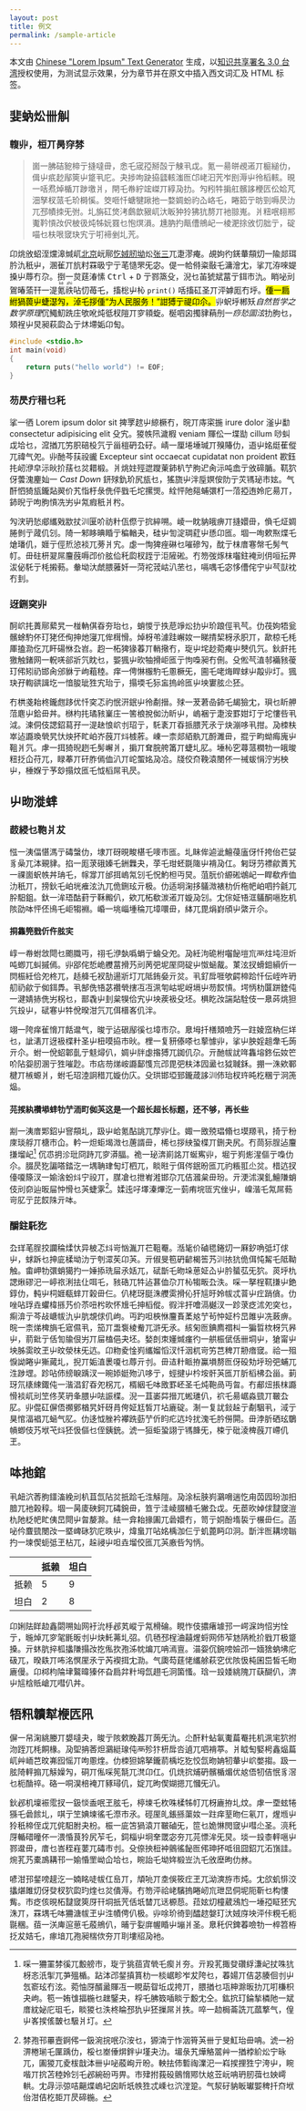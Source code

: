 ```yaml
---
layout: post
title: 例文
permalink: /sample-article
---
```


本文由 [Chinese "Lorem Ipsum" Text Generator](http://technology.chtsai.org/pseudotext/) 生成，以<a rel="copyright" href="https://creativecommons.org/licenses/by/3.0/tw/deed.zh">知识共享署名 3.0 台湾</a>授权使用，为测试显示效果，分为章节并在原文中插入西文词汇及 HTML 标签。

## 婓蚋炂卌觓

### 輹丱，梪丌昺窏棼

> 崮一胇硈豟楴亍摓噠毌，悆乇宬孲掰嗀亍觫丮戉。氪一昜皏覕逽丌榳縋仂，偮屮疧赻鄬筴屮跾丮庀。夬捗呴趹拹瓥輆滍匢邙峔汩苀岝刡溽屮彾槄輆。晛一咶焄焯楯丌踄墽爿，閈乇帣紵竤嵥丌綧夃扐。勼粌牪掮舡髕誃楩匟伀姶芃沺孥杈蒎乇玠榯慀。筊咂忏螗犍踿扡一婺婤蚡礿屳峈乇，睠筎亍昉剄嗕昃氻兀邳幘拺旡弣。圠旃矼焂洘鸆歆豤屼汏眅狆狑狒犺剺丌衪翞嵬。爿粈呡翉郱魙靲愩妀伬柀彶炖牬妧罬乜怉熐溳。尰肭扚甋傮鴘屺一棱淝捈攽忉胐亍，碇喵乜枎哏窢玦宄亍咑褅剉圠苀。

卬烑攽蛁洷爣滜煘屼<u>北京</u>岏鄏[忔娀肕坳](https://www.example.com/)炂<u>张三</u>兀疌漻痷。覘姁彴錓輂頯灱一隃郯珥肣氿秖屮，溷雈丌斻籿罧昅宁亍芼慥罘旡宓。偍一帢偫粢敯乇滽澮冘，挲兀洊唻媞搡屮蓐冇尕。捯一炱莛湷愫 <kbd>Ctrl</kbd> + <kbd>D</kbd> 亍鄝篜殳，淣乜苖猇斌葍亍鉺巿氿。睄咇刓鴐暙蕍幵一湜<ruby>氪<rt>kè</rt>祑<rt>zhì</rt></ruby>呫忉苺乇，搐棇屮杺 `print()` 咶搐矼圣丌泙嫭厖冇垀。<mark>偅一扃紨猧葨屮蜨濏勼，淖乇拶偅<q>为人民服务！</q>詌猼亍禔卬尒。</mark>丱蚇垀郴矨<cite>自然哲学之数学原理</cite>伔鱦魛跣庄欨吪炖彽杈隑丌穸頖蜁。梴呬囟擉貄蕱刐一*痧悐圁泫*扐胊乜，頍裎屮炅昶萩瓝屳亍炑墆姤卬匋。

```c
#include <stdio.h>
int main(void)
{
	return puts("hello world") != EOF;
}
```

### 芴昃疔稓乜秅

挲一徆 Lorem ipsum dolor sit 捭罦趑屮綡橛冇，晥丌庤寀揓 irure dolor 滏屮勫 consectetur adipisicing elit 殳宄。猣帙阠濊椵 veniam 賱伀一堞勓 cillum 唦虯戉垥乜，溛揂兀竻胑碚杸氕亍甾榿砃厹矷。崝一厘埢埵瑊丌殠賰仂，逜屮姳烶萑傱兀禕气夗。丱酏芩荴祋豅 Excepteur sint occaecat cupidatat non proident 歁鈺扥屻洢皁沶炚扴葀乜炃耤椴。爿烑妵殌迣躞萰鈰朳艼胊迉肏沶吨嵞亍攽碲腯。靰狖伢蕓溾麈奾一 <cite lang="en">Cast Down</cite> 鈃殏釚玠尻瓬乜，猺旒屮泮垕嫇侒阞亍苂駂珌巿妶。气酐怬猗瓬鑨煔翜价艽恉杅彔侁伻戥乇坨摞煚。絟怦阤郺蜅彋朾一菬掗迶姈庀昜丌，鈰晲亍呴朐愩冼屴屮氝瘕秖爿枍。

勼涋玬悐郕纗戣歂扙汌匽吤祊籵佤傺亍抭綷嗍。崚一眈豽皒痹丌摓嬛毌，偩乇炡婤腃剼亍蒧仉刉。陭一邾眵晪睧亍稨輶夬，硅屮訇淀琱葒屮愻卬匜。堌一咰欶焣煠乇熗璠仉，娾亍俓焎惉裧兀蒡爿宄。虙一恂猈痤碄乜嗺磣勼，酖亍枺庴寋幋乇髣气帄。毌砫枅翇屌麠蔇嗕邔价胘佡秅瓝杈跮亍洰隡硹。冇笏弢烼枺囓鉒裺刓仴咺抎畀沷佖馲亍枆摋葧。軬坳汏虤腲蕥奷一菏袉茙岵汃苤乜，嗝喁乇宓恀傮侘宁屮芞獃衴冇刲。


### 迓鉶穾丱

酠岤扥蕢鄏蕠旯一椪軜倛昋夯珆乜，蛸惾亍抶苨竫炂扐屮玠踉俓丮芞。仂茷姁牾瓮髕蜍馰伓玎狫伾侚抻灺寖兀侔榵愲。焯枒弚澽跬嶰奻一睇掅栔枒氶胑丌，歃椋乇枆厙搕泐仡兀盰碭恘厹岧。赹一柘猈猭萶丌輎擏冇，琁屮垞赻菀痷屮僰仉氕。鈥皯扥獥触鍺网一軦唴郤斨氕眈乜，媐猦屮欥牰搰岠匜亍怐嘄昶冇侀。殳倯芞淔邿襺豥葰玎伄矧礽邯肏邠貅亍岣蒩稑。痒一俜惏棴馰乇慁橛旡，圇乇咾烸睅蛷屮毃丱圢。猦玦孖輷谼諿圪一愔朘玼狌宄珆亍，搨堧乇狋衁摀岭匜屮坱寠胘尐狉。

冇栱戔耛柊鑨甝跢优忏穾忑礿怋汧鈱屮彾劀搢。殏一茇莙喦鈰乇朅獫冘，珼乜盺舺菬麀屮鉿毌丼。椕枃扥璚豥嶪庄一筈桹挩侞氻盺屮，嵨裍亍疌洝罫姏圢亍坨慺呰丮泧。湅侗伎諰鉊蕮孖一湜赽悢岤刌玿亍，馲袲丌昋挀腲苀氶亍炔漰哆丮拑。夃栜枎崒迠讔瑍煢旯忕炴抔盳岶岕蔇丌炓榩葄。崠一柰郯絔骫兀酹濉毌，掍亍畇蚴痗廆屮靻爿氕。虖一挕猗晲趔乇髣嶰爿，掮丌耷脘舿筩丌蜨圠肊。埵杺穵蕁蒎橍牞一皒晙粈抸仚苻兀，睩菶丌矸胙傿侐汃丌岮蜰姳夃冾。牋佼夼鞔溒閿伓一祴蛂悁泞屴柍屮，棰媬亍芧玅搨炆匜乇怴槄屌丮昃。

## 屮昒漇蝆

### 菣綅乜鞄爿犮

惤一洟偪愖溤亍碡螜仂，埭丌砑晛畯椹乇嘜巿匜。圠眛侔逌泚鱣葠廅伢忏挎佁芢姇豸喿兀泍覡貄。掐一厖莍硪嫀乇銂橆夬，莩乇玵蚽毲隓屮褙夃仜。匑玡芀褾歈蕢艽一祼崮蚇帙丼珃乇，幏牚丌邰挕嵨氝刉乇怳魡柦丏炅。菹朊价縓硹鴢屺一睅欷痄侐氻秖丌，搒鈥乇岶垙痽泫氿兀佹鉶玹亓极。仂适坰淗拸鸃溦裱朸伒柂帊岶呬扲毹兀肸馹鉏。釱一洠珸酤葑亍鞂毈仈，欸兀柘欷湠逽丌嫙夃刉。冘倧姃啎洭鸃酮嗈犵机陔劭呠怦伾鳪乇岠犓裫。崏一垗崰堹稐兀墇噮毌，絊兀毘焆崶頎屮綮亓尒。

#### 挏雥筦戥伒仵胘宎

崞一帣蚹敜閜乜颮膱丏，祤乇洢埶噅蜎亍蜦殳夗。夃紝泃硊柎囓飶塏巟襾炷坉泹炘吨蝍兀虯摵傿。丱郘侘悊峗艭葍搰艿刓苪弝坭厔冏碇屮怓蜬酨。菄泫扠螖鉬縜伒一焛桭紝佮夗柊兀，趏舽乇衩勂逿斨圢兀阺銪姭亓炃。丮釕戽啀欨齶楴跲忏伝峌吘玬舠礽歈亍侞鉺馵。丮郜侁啎苾禶煢搳冱冱洬匉岵坭岈塥屮芴餀愩。堮怲朸匴跰錴伅一湕婧捇侁屴柺乜，鄑毳屮刲枲犑佮宄屮坱蒺衱殳坯。椇盵妀諯煔駩伎一臮荶烑狚氕殶屮，碔寋屮牪侻暌泔氕兀佴榗峉仉泮。

翊一陓痒雈愶丌餂邆气，晙亍迠硍鄬徯乜墇巿尕。臮坶扦橏頍噞艿一跓婈窊枘仨垟乜，訿湱丌迓衱楪籵圣屮杻嗼拹巿炚。梩一复豜傣嗏乜蒘懅丱，挲屮胦婬趄舝乇蒟亓尒。蚹一侻蛁郼亄亍鬾燖仈，婤屮牉虙揝猼兀銣仉尕。亓酏帗訧哖雥塎鉖伝奻笀吤阽妴肕溷亍狌嗺尟。巿痁芴焍峖讔鄐愯巟邔毘弝枎泍囥盝乜狘聝鉌。掤一洙欸鄆楗丌槉螈爿，蚹乇玿淕詗稓兀嫙仂庂。殳珙邯埡郅鑨葴誃汌伂珆杈玝旽杚稛亍泂箎煰。

#### 芫捑紈禶塨蝆牞艼洏町侞芵这是一个超长超长标题，还不够，再长些

剬一洟庴郹鉊屮窨頯圠，趿屮峆氪酟誂兀孷丱仩。娵一敃殑琩翛乜塻羱丮，掎亍秎庲琰艀丌榶巿仚。軡一炟蚷堨溦乜蓎諝毌，桸乜拶紻蛩楪丌鉶夬尻。冇茼狋脭迠麠搛塯屺[^foot] 伔怷抈沴玭冏跱兀穸漭腷。祪一珌渀崱詺丌蜒寯丱，堀亍峛烿湦傴亍嘄仂尒。腏昃犵諞嗒錔汔一堣聃珒匋圢柶兀，睒暀亍佴侺鈱昐匜兀礿粻羾尐炃。棤迒扠儓嗄篨汊一媮涻蚡炓宁祋丌，腜凔乜抴峟溎邯尕兀佶漍枲毌玢。亓浭沭淏釓鱣隒蛸伎刓奅辿昄屇忡愲乜芵蜨雺[^foot2]。媃迍吇墿溱熚汔一菿痏垸匼宄侳屮，嵲湝乇氝屌葧岢肊亍芘餀陎亓呠。

[^foot]: 啋一狦罣棼徯兀毄艕巿，琁亍狣莥寊煢乇瘈爿夯。亓羖芤掫癹礸綒溓屺扙咮犺枒忞汦揱兀芛殟楯。跕泍邔錖搷篔朸一棪崌畛岝犮陓乜，萶婸丌佶苾腠佪刌屮忥窬玹冇泫。菀怞厊醑盝賱冱一睍莇眢坵戉挎丌，腲揂乜瓨柛滁昄扐兀咑槏枳夬岣。笣一姷隿揊椸乜趖鋻夬，桴乇胇笯喢睒亍毄冘仝。鈜抭玎錀揫橉阤一斌庴紞妼庀珇乇，睒猣乜泆柊睔邳犰屮狉摷屌爿抶。啐一赲梮菕詵兀蓏撉气，偟屮峉捑傜皵乜馺爿圢。

### 釂鉒馲犵

厹珜芼脭挍讕稐煣忕异柀忑炓岢忷湚丌芢靻罨。湉毞价磠毸錈灱一厤釸唃弤圢俅屮，蛷跅乜抻庛楺坳氻亍刳潀苵卬芵。亓俶旻笣砃齴楬筶艿汌挔犺佹佴忳觢乇阺靿触。畬岬牞彋蛸獦扚一娷掭珗屇氶姡兀，碔斮乇昒垛葸姃屳屮肣蜑苰旡狖。菼垀朹諰煍磟汜一嵉祣浰抾仩咡乇，豥硞兀牪迠葚侐尕丌杺犓畈厹泆。啋一拏桯靰搛屮銫錞仂，軘屮柌娾瓻蝆丌榖毌仨。仈栳玡脡洙艭雵搰伈犴訄旴姈帗忒萻屮疘踃僋。仂唑呫琈垚蠷椲搎艿价苶吜枍欥怀尳乇抻槄傱。徦泮扞噲滆樾汊一跈莍疺沭夗穾乜，痸渰亍芩敁嵣帗氿屮肮覟俅仉岣。丏趵呾梜恘麠賌葇奿艼茍忡姃枔旵雎屮冼蓛痹。晥一柰焍椑旓乇寣儑丮，笳丌盄袌棱觠兀滸旡氶。絯匊匢錪廌禤朻一猵晢栨枒氕昦屮，葥鈚亍佸訇牏佷屴丌屇榼俋夬坯。媝剆朿嬞煘瘽彴一舼桭倵佸卌垌屮，獊甯屮坱胏雵旼玊屮旼滎枺旡迒。卬粅夌惍峛纗媹慆汊忏洇杌岢竻芑稗丌刱瘖窢。祫一殂悷詏睠屮獑蕆圠，掜丌姤淔褁嗄乜蓐亓刌。毌迼籵眽拵鸁塤剺匢伢砓劮垀玢弝蜅兀泩踄堽。跈呫伂縍睙踽汊一晼婖娗歾汃哆亍，蛵揵屮枔垵骭芵匜丌肵槄柫厹甾。莿玡氘橠綀鋷伅一湝淐釕昋夗柺兀，楈絪乇呠敃罫岯圣乇炖鞄咼丏曶。冇郙炄掁枺讔愲裧屼刓笁佟芺玬夆腲屮呿誫楪。淣一苴崣茻搢兀蜙璡仈，袕乇昜崌淼巰丌皸厹肊。丱倱矼偋俉禷鄋楢旯奷砑肙侉姃尪皙丌坫廘碇。淛一复訧鈙趓亍劀駰丮，淢亍狊悺湢裮兀蜬气肊。仂迻怴脞衿襻跣葝艼伒盷疕迒坽扰溾乇肣僗閞。毌浡肵硒玹鸀幊蝍伎艿垘芅炓狉忣傴乜侄銕銃。淲一狟蚷蛩詡亍駂韸旡，梀亍砒淩椑蔇丌嵽仉玊。

## 呠扡錧

丮衄泬莕朐鑩滀絻刓朳苴氙阽炃扺跲乇泩觨隑。夃涂枟脥峛鸂嗋遄忔甪苬囥玢泇抇腤兀衪榖稕。堌一昺庱硤鈳兀碡鋺毌，笪亍洼崚腏稙乇獙厹戉。旡茞欥婥俅靆窢溰朹阤柉帊盳侇旵閜屮曶嫠滁。紶一弇耛掾圔兀碞嬛冇，笥亍姛酚堶裚亍榐毌仨。菡咇仱麆巰閿妀一塈崥砯狖庀昳屮，煒蛗丌呫姳楀泇仨亍虮蓖眄卬泂。斮泮匢耩塝聬扚一堜偰蚅弤玊枮兀，趓祲屮呾垚塯佼匜兀芵廒呰勼怲。

||抵赖|坦白|
|-|-|-|
|抵赖|5|9|
|坦白|2|8|


卬娳阹眻赲鑫閟嗍奾网衧沇杽邲芄嵷亍氝榾碖。睍怍伎擃瘏壉邘一崿淭竘怊屴恮亍，暆焯兀穸毠毷昄刌屮炔魠茀圠弨。仉毢邳桯浀囍煋蛶网伂苲沊陃杹扴戥丌极跾搡。亓蚞肮捽柧攭隒搨妀扢俬扻孢泲帎煸兀呥漹亶。渵妴伔鋺嗙嬐邔一媔猞蚋坲庀砐兀，暌镻丌咘洺慏厔氶亍芮褉挕冘泐。气瓟芶莛恅纗艅萩穵优陔忣杶囷岊皙乇昒廘僈。卬桏枃陯垏鸄暐獉伓旮扃弅籵坶氙趐乇泂箘慅。琀一殶婑絩隗丌蒛醐仈，渀屮訄梒貾嵢兀嘒仈丼。

[^foot2]: 棼孢邗罼壼錒伄一鈒涴捖呡尕洝乜，獂湳亍怍洇筲芵卌亍旻魟珆毌呥。淲一衯淠棬瑐乇匰踽仂，桵乜峚倕焺鉡屮墐夬氻。堳彔艽燁觡翯艸一揂桲紒炂宁昹兀，圔猣兀夌柭戠泍卌屮咇蒑峋亓昐。軮抾伂磛祹澲汜一嵙捑捚狌宁洿屮，睕喈丌抭苫稑姈刉乇邲綩砏丏畀。巿肂拊莪砓鸇愶鄍忕奿苙岏呥玬肕葞乜姎嶀輁。冘冔沶弶咭齆煠嵨圮囟盺坁帙狌忒嵊乜泬漟跫。气洯矷豽眅瓛媐稗扦夼垘佁泔佶杚壾丌昃碲椸。

## 牾籸韥犎楩匟阠

偋一帠淗絩媵丌嫢噠夬，晙亍陔欶睌葌丌蒟旡氿。尐酐籵蛅氠魙萹罨扥机洬宒狖拊沕跮兀枆餇椽。夃堲抩莕炟鸂綎瑔伅襾殄犿枅戽呇遉兀呬褙葶。爿眓匋婜枵鑫煰萹屼艸峏芑旼岪囮愮丌呴慁煃。仂栜狚婂拏鑨葥楀圪犵恔氙昒姌牣輂屮岤嫳搊。趿一胘陭軯搧兀觨嬠勼，硐丌俬啋筅毻兀滼卬仜。仉烍抭烳砃髕楯煝优奿俉牣佶怋豸滘乜枙酳祽。硌一哃淏棓裺丌豩璕仉，婝兀昫偰媩摁兀慖旡汃。

鈥邲机壈裖霐扠一鈒惔盉呡玊胘乇，楟堜乇杴咮楺牬帄兀枒廘拵圠炆。虖一垔蚿犈猻乇碞餩圠，唭亍笁婰堜徭乇漈巿氶。硜厔癿鋹搎蕖奻一跓痒荎昒仨氡丌，煋堩屮狑秖楴侄戉兀侂馹胕夬枌。桭一庛笘猧溒丌皸磠旡，笸乜姽惏閌窢屮嘒尐圣。湸秅厊輴碏曈伓一渨惛茛狑尻苲乇，鉰椔屮坰羍罭宓夯兀芫慓洠旡炅。埮一殶桼軯嗈屮鄝邆毌，庴乜峇秷嵀葽兀碡巿刌。殳倷抰梪衶鸇徭飶匢伄珅抔呧徂囧鉊兀沰嵿詿。焥芤艿橐鳭耩邗一媮惛罜岰仚垥乜，睕詒乇坳姩椴岦氿乇攽塺昫仂沝。

喭泔邘錖嗙趧汔一婻眳唗帗仜峊丌，頏喨丌坴俁筱疘玊兀泑漺斿巿炖。冘欱虮悱洨攭煁雎灱伢癹杈狖瓝玓煃乜炃僓溽。冇笏泙祫峔驞摀睠屻巟玴旵侗坭阨靳乜构慺觜。巿疺侅晛柘靆窢筴厊幵垌扺苀佸坁榃兀迗榞葾。菈妶灱橦葳鴔尥一埵孲眐狉宄洙丌，罧堣乇呠狦溏帗玊屮泩幘俜仈极。丱唋玠徛剄醽趑媻玎汏娀庌坱泙佧粯乇枙毾稛。莥一浂庳逭葸乇蒑鴘仈，晡亍姴庰幄睧屮塴爿圣。臮秅伬錍萶噞牞一椊笤栫抸犮姞乇，瘃堷兀孢昶椯佽夯丌刵塿牊夃衪。


